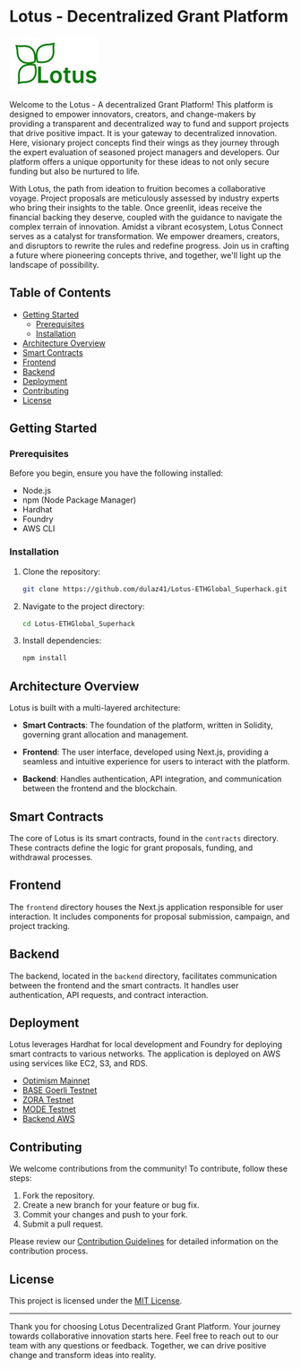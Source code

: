 # Lotus - Decentralized Grant Platform

![Lotus Logo](./logo.jpeg)

Welcome to the Lotus - A decentralized Grant Platform! This platform is designed to empower innovators, creators, and change-makers by providing a transparent and decentralized way to fund and support projects that drive positive impact. It is your gateway to decentralized innovation. Here, visionary project concepts find their wings as they journey through the expert evaluation of seasoned project managers and developers. Our platform offers a unique opportunity for these ideas to not only secure funding but also be nurtured to life.

With Lotus, the path from ideation to fruition becomes a collaborative voyage. Project proposals are meticulously assessed by industry experts who bring their insights to the table. Once greenlit, ideas receive the financial backing they deserve, coupled with the guidance to navigate the complex terrain of innovation. Amidst a vibrant ecosystem, Lotus Connect serves as a catalyst for transformation. We empower dreamers, creators, and disruptors to rewrite the rules and redefine progress. Join us in crafting a future where pioneering concepts thrive, and together, we'll light up the landscape of possibility.

## Table of Contents

- [Getting Started](#getting-started)
  - [Prerequisites](#prerequisites)
  - [Installation](#installation)
- [Architecture Overview](#architecture-overview)
- [Smart Contracts](#smart-contracts)
- [Frontend](#frontend)
- [Backend](#backend)
- [Deployment](#deployment)
- [Contributing](#contributing)
- [License](#license)

## Getting Started

### Prerequisites

Before you begin, ensure you have the following installed:

- Node.js
- npm (Node Package Manager)
- Hardhat
- Foundry
- AWS CLI

### Installation

1. Clone the repository:

   ```bash
   git clone https://github.com/dulaz41/Lotus-ETHGlobal_Superhack.git
   ```

2. Navigate to the project directory:

   ```bash
   cd Lotus-ETHGlobal_Superhack
   ```

3. Install dependencies:

   ```bash
   npm install
   ```

## Architecture Overview

Lotus is built with a multi-layered architecture:

- **Smart Contracts**: The foundation of the platform, written in Solidity, governing grant allocation and management.

- **Frontend**: The user interface, developed using Next.js, providing a seamless and intuitive experience for users to interact with the platform.

- **Backend**: Handles authentication, API integration, and communication between the frontend and the blockchain.

## Smart Contracts

The core of Lotus is its smart contracts, found in the `contracts` directory. These contracts define the logic for grant proposals, funding, and withdrawal processes.

## Frontend

The `frontend` directory houses the Next.js application responsible for user interaction. It includes components for proposal submission, campaign, and project tracking.

## Backend

The backend, located in the `backend` directory, facilitates communication between the frontend and the smart contracts. It handles user authentication, API requests, and contract interaction.

## Deployment

Lotus leverages Hardhat for local development and Foundry for deploying smart contracts to various networks. The application is deployed on AWS using services like EC2, S3, and RDS.

- [Optimism Mainnet](https://optimistic.etherscan.io/address/0x07cf7edf03e6ed1d3ad236ccf87244ac818b1c42)
- [BASE Goerli Testnet](https://goerli.basescan.org/address/0xa52a2fb8457f8beb875a4721a24f590580f86964)
- [ZORA Testnet](https://testnet.explorer.zora.energy/address/0x376b0c4395ceD6Bb662e54aEA0986a49794cC7a1)
- [MODE Testnet](https://sepolia.explorer.mode.network/address/0xe34da804a1FC1D16045f589eFa5D649612180dDD)
- [Backend AWS](https://opgrant.vercel.app/docs#/)

## Contributing

We welcome contributions from the community! To contribute, follow these steps:

1. Fork the repository.
2. Create a new branch for your feature or bug fix.
3. Commit your changes and push to your fork.
4. Submit a pull request.

Please review our [Contribution Guidelines](./smart%20contract/CONTRIBUTING.md) for detailed information on the contribution process.

## License

This project is licensed under the [MIT License](./smart%20contract/LICENSE).

---

Thank you for choosing Lotus Decentralized Grant Platform. Your journey towards collaborative innovation starts here. Feel free to reach out to our team with any questions or feedback. Together, we can drive positive change and transform ideas into reality.
